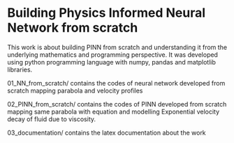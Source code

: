 # Building Physics Informed Neural Network from scratch
This work is about building PINN from scratch and understanding it from
the underlying mathematics and programming perspective. It was developed
using python programming language with numpy, pandas and matplotlib libraries.

01_NN_from_scratch/ contains the codes of neural network developed from scratch
mapping parabola and velocity profiles

02_PINN_from_scratch/ contains the codes of PINN developed from scratch
mapping same parabola with equation and modelling Exponential velocity decay
of fluid due to viscosity.

03_documentation/ contains the latex documentation about the work
